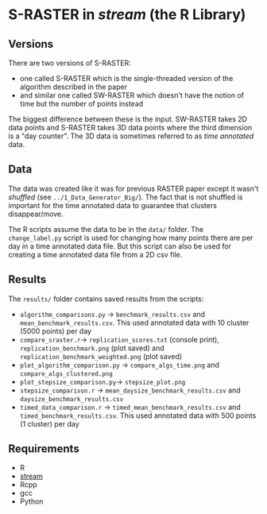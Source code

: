 # S-RASTER in _stream_ (the R Library)

## Versions
There are two versions of S-RASTER:
* one called S-RASTER which is the single-threaded version of the algorithm described in the paper
* and similar one called SW-RASTER which doesn't have the notion of time but the number of points instead

The biggest difference between these is the input.
SW-RASTER takes 2D data points and S-RASTER takes 3D data points where the third dimension is a "day counter".
The 3D data is sometimes referred to as _time annotated_ data.

## Data
The data was created like it was for previous RASTER paper except it wasn't _shuffled_ (see  `../1_Data_Generator_Big/`).
The fact that is not shuffled is important for the time annotated data to guarantee that clusters disappear/move.

The R scripts assume the data to be in the `data/` folder.
The `change_label.py` script is used for changing how many points there are per day in a time annotated data file.
But this script can also be used for creating a time annotated data file from a 2D csv file.

## Results
The `results/` folder contains saved results from the scripts:
* `algorithm_comparisons.py` -> `benchmark_results.csv` and `mean_benchmark_results.csv`.
  This used annotated data with 10 cluster (5000 points) per day
* `compare_sraster.r`-> `replication_scores.txt` (console print), `replication_benchmark.png` (plot saved) and `replication_benchmark_weighted.png` (plot saved)
* `plot_algorithm_comparison.py` -> `compare_algs_time.png` and `compare_algs_clustered.png`
* `plot_stepsize_comparison.py`-> `stepsize_plot.png`
* `stepsize_comparison.r` -> `mean_daysize_benchmark_results.csv` and `daysize_benchmark_results.csv`
* `timed_data_comparison.r` -> `timed_mean_benchmark_results.csv` and `timed_benchmark_results.csv`.
  This used annotated data with 500 points (1 cluster) per day

## Requirements
* R
* [stream](https://www.rdocumentation.org/packages/stream)
* Rcpp
* gcc
* Python
